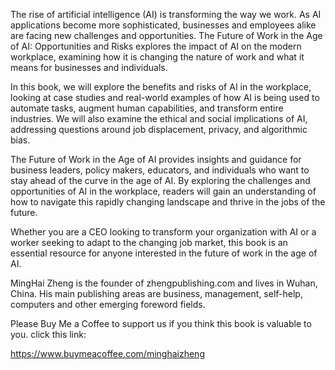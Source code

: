 
The rise of artificial intelligence (AI) is transforming the way we work. As AI applications become more sophisticated, businesses and employees alike are facing new challenges and opportunities. The Future of Work in the Age of AI: Opportunities and Risks explores the impact of AI on the modern workplace, examining how it is changing the nature of work and what it means for businesses and individuals.

In this book, we will explore the benefits and risks of AI in the workplace, looking at case studies and real-world examples of how AI is being used to automate tasks, augment human capabilities, and transform entire industries. We will also examine the ethical and social implications of AI, addressing questions around job displacement, privacy, and algorithmic bias.

The Future of Work in the Age of AI provides insights and guidance for business leaders, policy makers, educators, and individuals who want to stay ahead of the curve in the age of AI. By exploring the challenges and opportunities of AI in the workplace, readers will gain an understanding of how to navigate this rapidly changing landscape and thrive in the jobs of the future.

Whether you are a CEO looking to transform your organization with AI or a worker seeking to adapt to the changing job market, this book is an essential resource for anyone interested in the future of work in the age of AI.

MingHai Zheng is the founder of zhengpublishing.com and lives in Wuhan, China. His main publishing areas are business, management, self-help, computers and other emerging foreword fields.

Please Buy Me a Coffee to support us if you think this book is valuable to you. click this link:

https://www.buymeacoffee.com/minghaizheng
